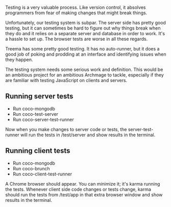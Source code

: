 Testing is a very valuable process. Like version control, it absolves programmers from fear of making changes that might break things.

Unfortunately, our testing system is subpar. The server side has pretty good testing, but it can sometimes be hard to figure out why things break when they do and it relies on a separate server and database in order to work. It's a hassle to set up. The browser tests are worse in all these regards.

Treema has some pretty good testing. It has no auto-runner, but it does a good job of poking and prodding at an interface and identifying issues when they happen.

The testing system needs some serious work and definition. This would be an ambitious project for an ambitious Archmage to tackle, especially if they are familiar with testing JavaScript on clients and servers.

## Running server tests

* Run coco-mongodb
* Run coco-test-server
* Run coco-server-test-runner

Now when you make changes to server code or tests, the server-test-runner will run the tests in /test/server and show results in the terminal.

## Running client tests

* Run coco-mongodb
* Run coco-brunch
* Run coco-client-test-runner

A Chrome browser should appear. You can minimize it; it's karma running the tests. Whenever client side code changes or tests change, karma should run the tests from /test/app in that extra browser window and show results in the terminal.